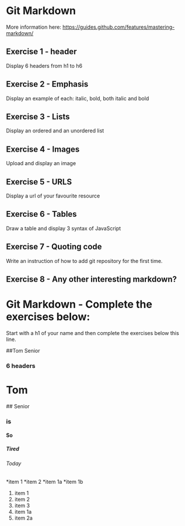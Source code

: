 # Git Markdown

More information here: https://guides.github.com/features/mastering-markdown/

## Exercise 1 - header
Display 6 headers from h1 to h6

## Exercise 2 - Emphasis
Display an example of each: italic, bold, both italic and bold

## Exercise 3 - Lists
Display an ordered and an unordered list

## Exercise 4 - Images
Upload and display an image

## Exercise 5 - URLS
Display a url of your favourite resource

## Exercise 6 - Tables
Draw a table and display 3 syntax of JavaScript

## Exercise 7 - Quoting code
Write an instruction of how to add git repository for the first time.

## Exercise 8 - Any other interesting markdown?

# Git Markdown - Complete the exercises below:
Start with a h1 of your name and then complete the exercises below this line.

##Tom Senior
### 6 headers 

# Tom
## Senior
### is 
#### So 
##### Tired
###### Today 

*item 1
*item 2 
 *item 1a
 *item 1b

 1. item 1 
 1. item 2 
 1. item 3
   1. item 1a
   1. item 2a


